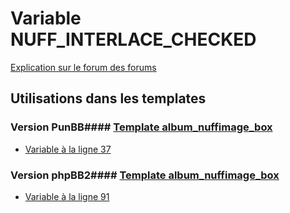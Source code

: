 # Variable NUFF_INTERLACE_CHECKED
[Explication sur le forum des forums](http://forum.forumactif.com/t294113-listing-des-variables#NUFF_INTERLACE_CHECKED)
## Utilisations dans les templates
### Version PunBB#### [Template album_nuffimage_box](punbb/album_nuffimage_box.md)
* [Variable à la ligne 37](../punbb/album_nuffimage_box.tpl#L37)
### Version phpBB2#### [Template album_nuffimage_box](subsilver/album_nuffimage_box.md)
* [Variable à la ligne 91](../subsilver/album_nuffimage_box.tpl#L91)